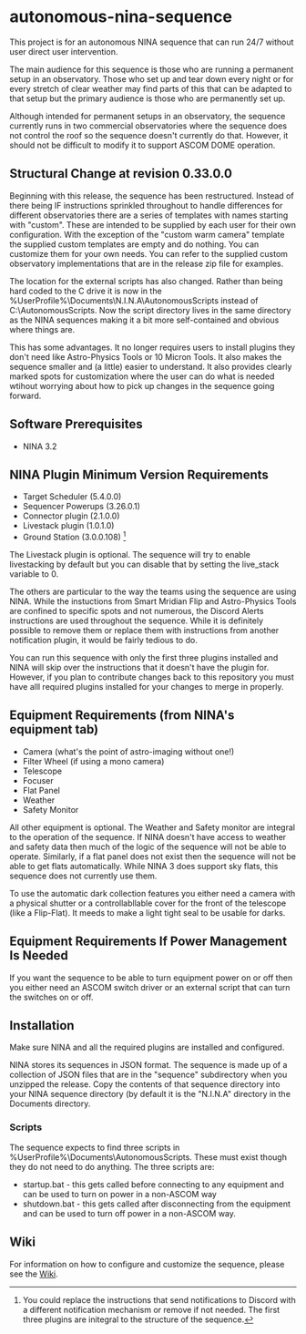 # autonomous-nina-sequence
This project is for an autonomous NINA sequence that can run 24/7 without user direct user intervention.

The main audience for this sequence is those who are running a permanent setup in an observatory. Those who set up and tear down every night or for every stretch of clear weather may find parts of this that can be adapted to that setup but the primary audience is those who are permanently set up.

Although intended for permanent setups in an observatory, the sequence currently runs in two commercial observatories where the sequence does not control the roof so the sequence doesn't currently do that. However, it should not be difficult to modify it to support ASCOM DOME operation.

## Structural Change at revision 0.33.0.0

Beginning with this release, the sequence has been restructured. Instead of there being IF instructions sprinkled throughout to handle differences for different observatories there are a series of templates with names starting with "custom". These are intended to be supplied by each user for their own configuration. With the exception of the "custom warm camera" template the supplied custom templates are empty and do nothing. You can customize them for your own needs. You can refer to the supplied custom observatory implementations that are in the release zip file for examples.

The location for the external scripts has also changed. Rather than being hard coded to the C drive it is now in the %UserProfile%\Documents\N.I.N.A\AutonomousScripts instead of C:\AutonomousScripts. Now the script directory lives in the same directory as the NINA sequences making it a bit more self-contained and obvious where things are.

This has some advantages. It no longer requires users to install plugins they don't need like Astro-Physics Tools or 10 Micron Tools. It also makes the sequence smaller and (a little) easier to understand. It also provides clearly marked spots for customization where the user can do what is needed wtihout worrying about how to pick up changes in the sequence going forward.

## Software Prerequisites

- NINA 3.2
 
 ## NINA Plugin Minimum Version Requirements
- Target Scheduler (5.4.0.0)
- Sequencer Powerups (3.26.0.1)
- Connector plugin (2.1.0.0)
- Livestack plugin (1.0.1.0)
- Ground Station (3.0.0.108) [^1]

[^1]: You could replace the instructions that send notifications to Discord with a different notification mechanism or remove if not needed.
The first three plugins are initegral to the structure of the sequence. 

The Livestack plugin is optional. The sequence will try to enable livestacking by default but you can disable that by setting the live_stack variable to 0.

The others are particular to the way the teams using the sequence are using NINA. While the instuctions from Smart Mridian Flip and Astro-Physics Tools are confined to specific spots and not numerous, the Discord Alerts instructions are used throughout the sequence. While it is definitely possible to remove them or replace them with instructions from another notification plugin, it would be fairly tedious to do.

You can run this sequence with only the first three plugins installed and NINA will skip over the instructions that it doesn't have the plugin for. However, if you plan to contribute changes back to this repository you must have alll required plugins installed for your changes to merge in properly.

 ## Equipment Requirements (from NINA's equipment tab)

 - Camera (what's the point of astro-imaging without one!)
 - Filter Wheel (if using a mono camera)
 - Telescope
 - Focuser
 - Flat Panel
 - Weather
 - Safety Monitor

All other equipment is optional. The Weather and Safety monitor are integral to the operation of the sequence. If NINA doesn't have access to weather and safety data then much of the logic of the sequence will not be able to operate. Similarly, if a flat panel does not exist then the sequence will not be able to get flats automatically. While NINA 3 does support sky flats, this sequence does not currently use them.

To use the automatic dark collection features you either need a camera with a physical shutter or a controllabllable cover for the front of the telescope (like a Flip-Flat). It meeds to make a light tight seal to be usable for darks.

## Equipment Requirements If Power Management Is Needed

If you want the sequence to be able to turn equipment power on or off then you either need an ASCOM switch driver or an external script that can turn the switches on or off.

## Installation

Make sure NINA and all the required plugins are installed and configured.

NINA stores its sequences in JSON format. The sequence is made up of a collection of JSON files that are in the "sequence" subdirectory when you unzipped the release. Copy the contents of that sequence directory into your NINA sequence directory (by default it is the "N.I.N.A" directory in the Documents directory.

### Scripts

The sequence expects to find three scripts in %UserProfile%\Documents\AutonomousScripts. These must exist though they do not need to do anything. The three scripts are:
- startup.bat - this gets called before connecting to any equipment and can be used to turn on power in a non-ASCOM way
- shutdown.bat - this gets called after disconnecting from the equipment and can be used to turn off power in a non-ASCOM way.

## Wiki

For information on how to configure and customize the sequence, please see the [Wiki](https://github.com/ac4lt/autonomous-nina-sequence/wiki).

